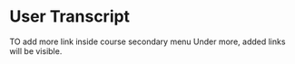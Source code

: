 # User Transcript #

TO add more link inside course secondary menu
Under more, added links will be visible.